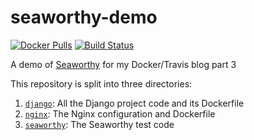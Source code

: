 # seaworthy-demo

[![Docker Pulls](https://img.shields.io/docker/pulls/jamiehewland/seaworthy-demo.svg)](https://hub.docker.com/r/jamiehewland/seaworthy-demo/)
[![Build Status](https://travis-ci.org/JayH5/seaworthy-demo.svg?branch=master)](https://travis-ci.org/JayH5/seaworthy-demo)

A demo of [Seaworthy](https://github.com/praekeltfoundation/seaworthy) for my
Docker/Travis blog part 3

This repository is split into three directories:
 1. [`django`](django): All the Django project code and its Dockerfile
 2. [`nginx`](nginx): The Nginx configuration and Dockerfile
 3. [`seaworthy`](seaworthy): The Seaworthy test code
